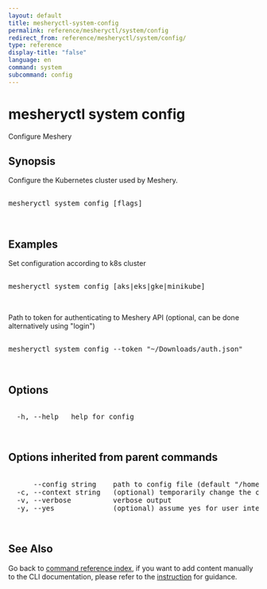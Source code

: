 ```yaml
---
layout: default
title: mesheryctl-system-config
permalink: reference/mesheryctl/system/config
redirect_from: reference/mesheryctl/system/config/
type: reference
display-title: "false"
language: en
command: system
subcommand: config
---
```


# mesheryctl system config

Configure Meshery

## Synopsis

Configure the Kubernetes cluster used by Meshery.
<pre class='codeblock-pre'>
<div class='codeblock'>
mesheryctl system config [flags]

</div>
</pre> 

## Examples

Set configuration according to k8s cluster
<pre class='codeblock-pre'>
<div class='codeblock'>
mesheryctl system config [aks|eks|gke|minikube]

</div>
</pre> 

Path to token for authenticating to Meshery API (optional, can be done alternatively using "login")
<pre class='codeblock-pre'>
<div class='codeblock'>
mesheryctl system config --token "~/Downloads/auth.json"

</div>
</pre> 

## Options

<pre class='codeblock-pre'>
<div class='codeblock'>
  -h, --help   help for config

</div>
</pre>

## Options inherited from parent commands

<pre class='codeblock-pre'>
<div class='codeblock'>
      --config string    path to config file (default "/home/runner/.meshery/config.yaml")
  -c, --context string   (optional) temporarily change the current context.
  -v, --verbose          verbose output
  -y, --yes              (optional) assume yes for user interactive prompts.

</div>
</pre>

## See Also

Go back to [command reference index](/reference/mesheryctl/), if you want to add content manually to the CLI documentation, please refer to the [instruction](/project/contributing/contributing-cli#preserving-manually-added-documentation) for guidance.
